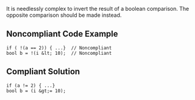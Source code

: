
It is needlessly complex to invert the result of a boolean comparison. The opposite comparison should be made instead.

## Noncompliant Code Example


    if ( !(a == 2)) { ...}  // Noncompliant
    bool b = !(i &lt; 10);  // Noncompliant


## Compliant Solution


    if (a != 2) { ...}
    bool b = (i &gt;= 10);

